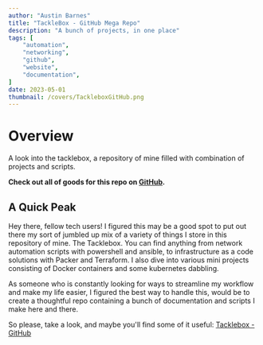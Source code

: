 ```yaml
---
author: "Austin Barnes"
title: "TackleBox - GitHub Mega Repo"
description: "A bunch of projects, in one place"
tags: [
    "automation",
    "networking",
    "github",
    "website",
    "documentation",
]
date: 2023-05-01
thumbnail: /covers/TackleboxGitHub.png
---
```


# Overview
A look into the tacklebox, a repository of mine filled with combination of projects and scripts.

**Check out all of goods for this repo on [GitHub](https://github.com/Cinderblook/tacklebox).**

## A Quick Peak

Hey there, fellow tech users! I figured this may be a good spot to put out there my sort of jumbled up mix of a variety of things I store in this repository of mine. The Tacklebox. You can find anything from network automation scripts with powershell and ansible, to infrastructure as a code solutions with Packer and Terraform. I also dive into various mini projects consisting of Docker containers and some kubernetes dabbling.

As someone who is constantly looking for ways to streamline my workflow and make my life easier, I figured the best way to handle this, would be to create a thoughtful repo containing a bunch of documentation and scripts I make here and there.

So please, take a look, and maybe you'll find some of it useful: [Tacklebox - GitHub](https://github.com/Cinderblook/tacklebox)